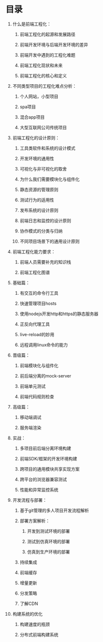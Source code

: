# 目录

1. 什么是前端工程化：

   1. 前端工程化的起源和发展路径

   2. 前端开发环境与后端开发环境的差异

   3. 前端开发中遇到的工程化难题

   4. 前端工程化现状和未来

   5. 前端工程化的核心和定义

2. 不同类型项目的工程化难点分析：

   1. 个人网站，小型项目

   2. spa项目

   3. 混合app项目

   4. 大型互联网公司传统项目

3. 前端工程化的设计原则：

   1. 工具类软件和系统的设计模式

   2. 开发环境的通用性

   3. 可视化与非可视化的取舍

   4. 为什么我们需要模块化与组件化

   5. 静态资源的管理原则

   6. 测试行为的适用性

   7. 发布系统的设计原则

   8. 前端日志和监控的设计原则

   9. 协作模式的分类与归纳

   10. 不同项目场景下的通用设计原则

4. 前端工程化能力要求：

   1. 前端人员需要补充的知识栈

   2. 前端工程化图谱

5. 基础篇：

   1. 有交互的命令行工具

   2. 快速管理项目hosts

   3. 使用nodejs开发http和https的静态服务器

   4. 正反向代理工具

   5. live-reload的妙用

   6. 远程调用linux命令的能力

6. 晋级篇：

   1. 前端模块化与组件化

   2. 前后端分离的mock-server

   3. 前端单元测试

   4. 前端代码规则检查

7. 高级篇：

   1. 移动端调试

   2. 服务端渲染

8. 实战：

   1. 多项目前后端分离环境构建

   2. 前端SDK/框架的开发环境构建

   3. 跨项目的通用模块共享实现方案

   4. 跨平台的浏览器兼容测试

   5. 性能和异常监控系统

9. 开发流程与部署：

   1. 基于git管理的多人项目开发流程解析

   2. 部署方案解析：

      1. 开发到测试环境的部署

      2. 测试到仿真环境的部署

      3. 仿真到生产环境的部署

   3. 持续集成

   4. 前端缓存

   5. 增量更新

   6. 分发策略

   7. 了解CDN

10. 构建系统的优化

    1. 构建速度的瓶颈

    2. 分布式前端构建系统



